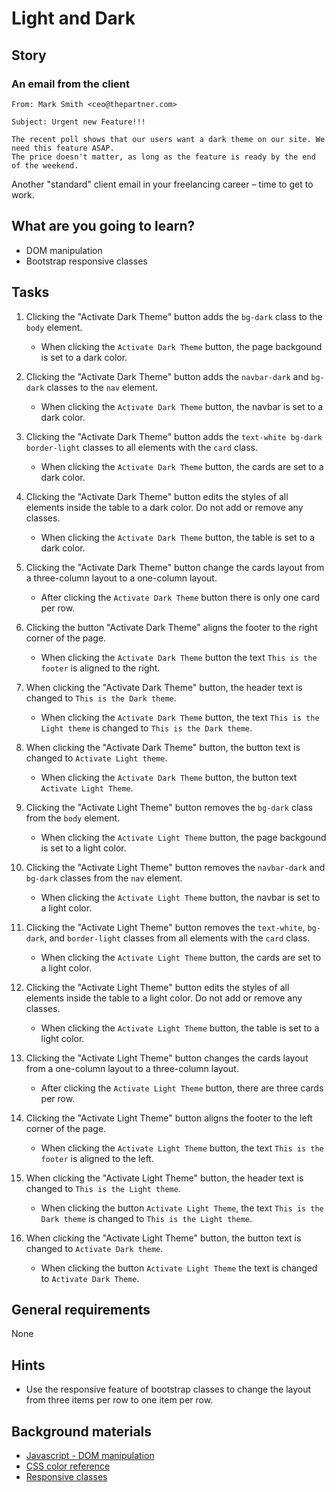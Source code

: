 # Light and Dark

## Story

### An email from the client

```
From: Mark Smith <ceo@thepartner.com>

Subject: Urgent new Feature!!!

The recent poll shows that our users want a dark theme on our site. We need this feature ASAP.
The price doesn't matter, as long as the feature is ready by the end of the weekend.
```

Another "standard" client email in your freelancing career – time to get to work.

## What are you going to learn?

- DOM manipulation
- Bootstrap responsive classes

## Tasks

1. Clicking the "Activate Dark Theme" button adds the `bg-dark` class to the `body` element.
    - When clicking the `Activate Dark Theme` button, the page backgound is set to a dark color.

2. Clicking the "Activate Dark Theme" button adds the `navbar-dark` and `bg-dark` classes to the `nav` element.
    - When clicking the `Activate Dark Theme` button, the navbar is set to a dark color.

3. Clicking the "Activate Dark Theme" button adds the `text-white bg-dark border-light` classes to all elements with the `card` class.
    - When clicking the `Activate Dark Theme` button, the cards are set to a dark color.

4. Clicking the "Activate Dark Theme" button edits the styles of all elements inside the table to a dark color. Do not add or remove any classes.
    - When clicking the `Activate Dark Theme` button, the table is set to a dark color.

5. Clicking the "Activate Dark Theme" button change the cards layout from a three-column layout to a one-column layout.
    - After clicking the `Activate Dark Theme` button there is only one card per row.

6. Clicking the button "Activate Dark Theme" aligns the footer to the right corner of the page.
    - When clicking the `Activate Dark Theme` button the text `This is the footer` is aligned to the right.

7. When clicking the "Activate Dark Theme" button, the header text is changed to `This is the Dark theme`.
    - When clicking the `Activate Dark Theme` button, the text `This is the Light theme` is changed to `This is the Dark theme`.

8. When clicking the "Activate Dark Theme" button, the button text is changed to `Activate Light theme`.
    - When clicking the `Activate Dark Theme` button, the button text `Activate Light Theme`.

9. Clicking the "Activate Light Theme" button removes the `bg-dark` class from the `body` element.
    - When clicking the `Activate Light Theme` button, the page backgound is set to a light color.

10. Clicking the "Activate Light Theme" button removes the `navbar-dark` and `bg-dark` classes from the `nav` element.
    - When clicking the `Activate Light Theme` button, the navbar is set to a light color.

11. Clicking the "Activate Light Theme" button removes the `text-white`, `bg-dark`, and `border-light` classes from all elements with the `card` class.
    - When clicking the `Activate Light Theme` button, the cards are set to a light color.

12. Clicking the "Activate Light Theme" button edits the styles of all elements inside the table to a light color. Do not add or remove any classes.
    - When clicking the `Activate Light Theme` button, the table is set to a light color.

13. Clicking the "Activate Light Theme" button changes the cards layout from a one-column layout to a three-column layout.
    - After clicking the `Activate Light Theme` button, there are three cards per row.

14. Clicking the "Activate Light Theme" button aligns the footer to the left corner of the page.
    - When clicking the `Activate Light Theme` button, the text `This is the footer` is aligned to the left.

15. When clicking the "Activate Light Theme" button, the header text is changed to `This is the Light theme`.
    - When clicking the button `Activate Light Theme`, the text `This is the Dark theme` is changed to `This is the Light theme`.

16. When clicking the "Activate Light Theme" button, the button text is changed to `Activate Dark theme`.
    - When clicking the button `Activate Light Theme` the text is changed to `Activate Dark Theme`.

## General requirements

None

## Hints

- Use the responsive feature of bootstrap classes to change the layout from three items per row to one item per row.

## Background materials

- <i class="far fa-exclamation"></i> [Javascript - DOM manipulation](project/curriculum/materials/pages/javascript/javascript-dom.md)
- <i class="far fa-exclamation"></i> [CSS color reference](https://developer.mozilla.org/en-US/docs/Web/CSS/color)
- <i class="far fa-exclamation"></i> [Responsive classes](https://getbootstrap.com/docs/4.0/layout/grid/#responsive-classes)
